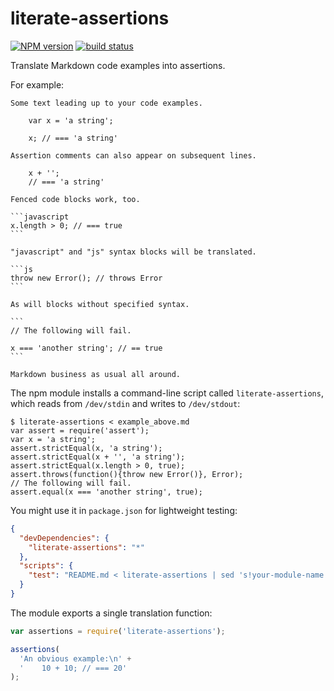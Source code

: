 literate-assertions
===================

[![NPM version](https://img.shields.io/npm/v/literate-assertions.svg)](https://www.npmjs.com/package/literate-assertions)
[![build status](https://img.shields.io/travis/kemitchell/literate-assertions.svg)](http://travis-ci.org/kemitchell/literate-assertions)

Translate Markdown code examples into assertions.

For example:

    Some text leading up to your code examples.

        var x = 'a string';

        x; // === 'a string'

    Assertion comments can also appear on subsequent lines.

        x + '';
        // === 'a string'

    Fenced code blocks work, too.

    ```javascript
    x.length > 0; // === true
    ```

    "javascript" and "js" syntax blocks will be translated.

    ```js
    throw new Error(); // throws Error
    ```

    As will blocks without specified syntax.

    ```
    // The following will fail.

    x === 'another string'; // == true
    ```

    Markdown business as usual all around.

The npm module installs a command-line script called `literate-assertions`, which reads from `/dev/stdin` and writes to `/dev/stdout`:

```none
$ literate-assertions < example_above.md
var assert = require('assert');
var x = 'a string';
assert.strictEqual(x, 'a string');
assert.strictEqual(x + '', 'a string');
assert.strictEqual(x.length > 0, true);
assert.throws(function(){throw new Error()}, Error);
// The following will fail.
assert.equal(x === 'another string', true);
```

You might use it in `package.json` for lightweight testing:

```json
{
  "devDependencies": {
    "literate-assertions": "*"
  },
  "scripts": {
    "test": "README.md < literate-assertions | sed 's!your-module-name!./!g' | node"
  }
}
```

The module exports a single translation function:

```javascript
var assertions = require('literate-assertions');

assertions(
  'An obvious example:\n' +
  '    10 + 10; // === 20'
);
```
